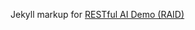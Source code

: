 Jekyll markup for
[RESTful AI Demo (RAID)](https://jon-hatfield-tech-writing.github.io/raid-jekyll-docs/demo-overview/ai-demo-intro/)